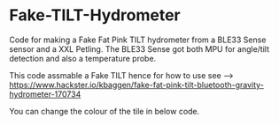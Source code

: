 # Fake-TILT-Hydrometer
Code for making a Fake Fat Pink TILT hydrometer from a BLE33 Sense sensor and a XXL Petling. The BLE33 Sense got both MPU for angle/tilt detection and also a temperature probe.

This code assmable a Fake TILT hence for how to use see --> https://www.hackster.io/kbaggen/fake-fat-pink-tilt-bluetooth-gravity-hydrometer-170734

You can change the colour of the tile in below code. 
